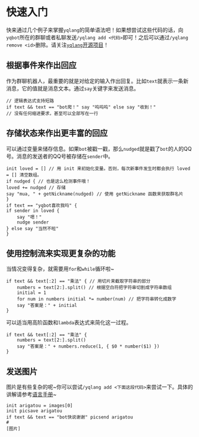 # 快速入门

快来通过几个例子来掌握`yqlang`的简单语法吧！如果想尝试这些代码的话，向`yqbot`所在的群聊或者私聊发送`/yqlang add <代码>`即可！之后可以通过`/yqlang remove <id>`删除。请关注[`yqlang`开源项目](https://github.com/Yongqi-Zhuo/yqlang)！

## 根据事件来作出回应

作为群聊机器人，最重要的就是对给定的输入作出回复。比如`text`就表示一条新消息，它的值就是消息文本。通过`say`关键字来发送消息。
```
// 逻辑表达式支持短路
if text && text == "bot爬！" say "呜呜呜" else say "收到！"
// 没有任何缩进要求，甚至可以全部写在一行
```

## 存储状态来作出更丰富的回应

可以通过变量来储存信息。如果`bot`被戳一戳，那么`nudged`就是戳了`bot`的人的QQ号。消息的发送者的QQ号被存储在`sender`中。
```
init loved = [] // 用 init 来初始化变量。否则，每次新事件发生时都会执行 loved = [] 清空数组。
if nudged { // 也是这么检测事件哦！
loved += nudged // 存储
say "mua, " + getNickname(nudged) // 使用 getNickname 函数来获取群名片
}
if text == "yqbot喜欢我吗" {
if sender in loved {
    say "嗯！"
    nudge sender
} else say "当然不啦"
}
```

## 使用控制流来实现更复杂的功能

当情况变得复杂，就需要用`for`和`while`循环啦~
```
if text && text[:2] == "乘法" { // 用切片来截取字符串的部分
    numbers = text[2:].split() // 根据空白符把字符串切割成字符串数组
    initial = 1
    for num in numbers initial *= number(num) // 把字符串转化成数字
    say "答案是：" + initial
}
```

可以适当用高阶函数和`lambda`表达式来简化这一过程。
```
if text && text[:2] == "乘法" {
    numbers = text[2:].split()
    say "答案是：" + numbers.reduce(1, { $0 * number($1) })
}
```

## 发送图片

图片是有些复杂的呢~你可以尝试`/yqlang add <下面这段代码>`来尝试一下。具体的讲解请参考[语言手册](manual.md)~
```
init arigatou = images[0]
init picsave arigatou
if text && text == "bot快说谢谢" picsend arigatou
#
[图片]
```